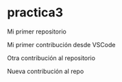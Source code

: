 # practica3
Mi primer repositorio

Mi primer contribución desde VSCode

Otra contribución al repositorio

Nueva contribución al repo
